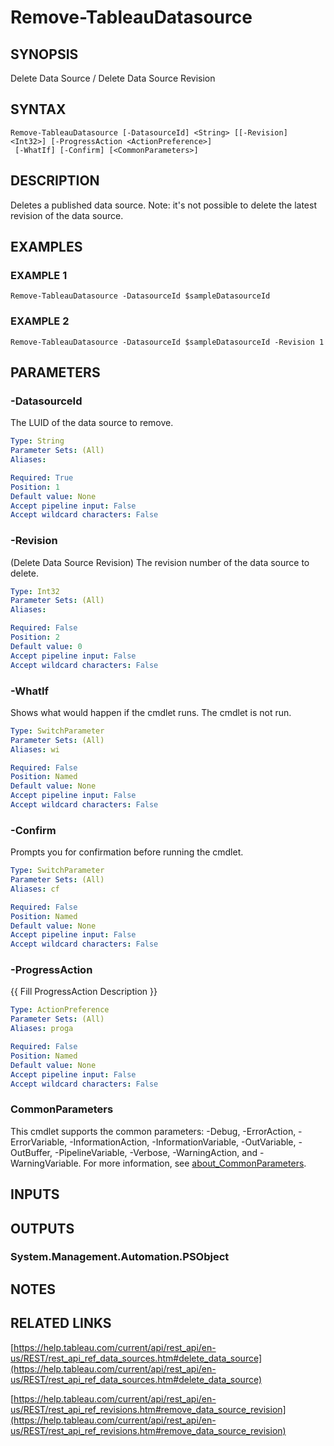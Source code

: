 # Remove-TableauDatasource

## SYNOPSIS
Delete Data Source / Delete Data Source Revision

## SYNTAX

```
Remove-TableauDatasource [-DatasourceId] <String> [[-Revision] <Int32>] [-ProgressAction <ActionPreference>]
 [-WhatIf] [-Confirm] [<CommonParameters>]
```

## DESCRIPTION
Deletes a published data source.
Note: it's not possible to delete the latest revision of the data source.

## EXAMPLES

### EXAMPLE 1
```
Remove-TableauDatasource -DatasourceId $sampleDatasourceId
```

### EXAMPLE 2
```
Remove-TableauDatasource -DatasourceId $sampleDatasourceId -Revision 1
```

## PARAMETERS

### -DatasourceId
The LUID of the data source to remove.

```yaml
Type: String
Parameter Sets: (All)
Aliases:

Required: True
Position: 1
Default value: None
Accept pipeline input: False
Accept wildcard characters: False
```

### -Revision
(Delete Data Source Revision) The revision number of the data source to delete.

```yaml
Type: Int32
Parameter Sets: (All)
Aliases:

Required: False
Position: 2
Default value: 0
Accept pipeline input: False
Accept wildcard characters: False
```

### -WhatIf
Shows what would happen if the cmdlet runs.
The cmdlet is not run.

```yaml
Type: SwitchParameter
Parameter Sets: (All)
Aliases: wi

Required: False
Position: Named
Default value: None
Accept pipeline input: False
Accept wildcard characters: False
```

### -Confirm
Prompts you for confirmation before running the cmdlet.

```yaml
Type: SwitchParameter
Parameter Sets: (All)
Aliases: cf

Required: False
Position: Named
Default value: None
Accept pipeline input: False
Accept wildcard characters: False
```

### -ProgressAction
{{ Fill ProgressAction Description }}

```yaml
Type: ActionPreference
Parameter Sets: (All)
Aliases: proga

Required: False
Position: Named
Default value: None
Accept pipeline input: False
Accept wildcard characters: False
```

### CommonParameters
This cmdlet supports the common parameters: -Debug, -ErrorAction, -ErrorVariable, -InformationAction, -InformationVariable, -OutVariable, -OutBuffer, -PipelineVariable, -Verbose, -WarningAction, and -WarningVariable. For more information, see [about_CommonParameters](http://go.microsoft.com/fwlink/?LinkID=113216).

## INPUTS

## OUTPUTS

### System.Management.Automation.PSObject
## NOTES

## RELATED LINKS

[https://help.tableau.com/current/api/rest_api/en-us/REST/rest_api_ref_data_sources.htm#delete_data_source](https://help.tableau.com/current/api/rest_api/en-us/REST/rest_api_ref_data_sources.htm#delete_data_source)

[https://help.tableau.com/current/api/rest_api/en-us/REST/rest_api_ref_revisions.htm#remove_data_source_revision](https://help.tableau.com/current/api/rest_api/en-us/REST/rest_api_ref_revisions.htm#remove_data_source_revision)

